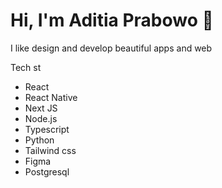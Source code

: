 # Hi, I'm Aditia Prabowo 👋

I like design and develop beautiful apps and web

Tech st
* React
* React Native
* Next JS
* Node.js
* Typescript
* Python
* Tailwind css
* Figma
* Postgresql
